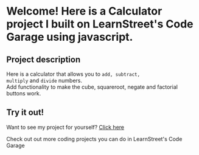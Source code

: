 
Welcome! Here is a Calculator project I built on LearnStreet's Code Garage using javascript.
===============================================================================================================

Project description
-------------------------

Here is a calculator that allows you to <code>add, subtract, multiply</code> and <code>divide</code> numbers.<br> Add functionality to make the cube, squareroot, negate and factorial buttons work.


Try it out!
--------------

Want to see my project for yourself? [Click here](http://www.learnstreet.com//view_profile/50b159f576b99c6f4a000b8e/project)

Check out out more coding projects you can do in LearnStreet's Code Garage
		